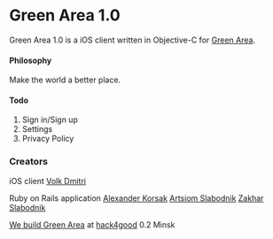# Green Area 1.0

Green Area 1.0 is a iOS client written in Objective-C for [Green Area](greenarea.herokuapp.com).

#### Philosophy

Make the world a better place.

#### Todo
1. Sign in/Sign up
2. Settings
3. Privacy Policy

### Creators

iOS client
[Volk Dmitri](https://github.com/Dmitrovsky)

Ruby on Rails application
[Alexander Korsak](https://github.com/oivoodoo)
[Artsiom Slabodnik](https://github.com/pipiy)
[Zakhar Slabodnik](https://github.com/zakhar-slabodnik)

[We build Green Area](https://geekli.st/oivoodoo/we-built-green-area-at-hack4good-02-minsk) at [hack4good](http://hack4good.io/) 0.2 Minsk
